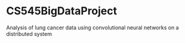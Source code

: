# CS545BigDataProject
Analysis of lung cancer data using convolutional neural networks on a distributed system

